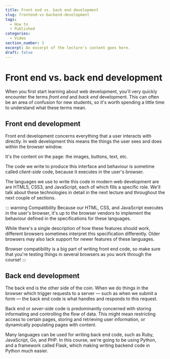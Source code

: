```yaml
---
title: Front end vs. back end development
slug: frontend-vs-backend-development
tags:
  - How to
  - Published
categories:
  - Video
section_number: 3
excerpt: An excerpt of the lecture's content goes here.
draft: false
---
```


# Front end vs. back end development

When you first start learning about web development, you'll very quickly encounter the terms *front end* and *back end* development. This can often be an area of confusion for new students, so it's worth spending a little time to understand what these terms mean.

## Front end development

Front end development concerns everything that a user interacts with directly. In web development this means the things the user sees and does within the browser window.

It's the content on the page: the images, buttons, text, etc.

The code we write to produce this interface and behaviour is sometime called *client-side* code, because it executes in the user's browser.

The languages we use to write this code in modern web development are are HTML5, CSS3, and JavaScript, each of which fills a specific role. We'll talk about these technologies in detail in the next lecture and throughout the next couple of sections.

::: warning Compatibility
Because our HTML, CSS, and JavaScript executes in the user's browser, it's up to the browser vendors to implement the behaviour defined in the specifications for these languages.

While there's a single description of how these features should work, different browsers sometimes interpret this specification differently. Older browsers may also lack support for newer features of these languages.

Browser compatibility is a big part of writing front end code, so make sure that you're testing things in several browsers as you work through the course!
:::

## Back end development

The back end is the other side of the coin. When we do things in the browser which trigger requests to a server &mdash; such as when we submit a form &mdash; the back end code is what handles and responds to this request.

Back end or *sever-side* code is predominantly concerned with storing informating and controlling the flow of data. This might mean restricting access to certain pages, storing and retrieving user information, or dynamically populating pages with content.

Many languages can be used for writing back end code, such as Ruby, JavaScript, Go, and PHP. In this course, we're going to be using Python, and a framework called Flask, which making writing backend code in Python much easier.
